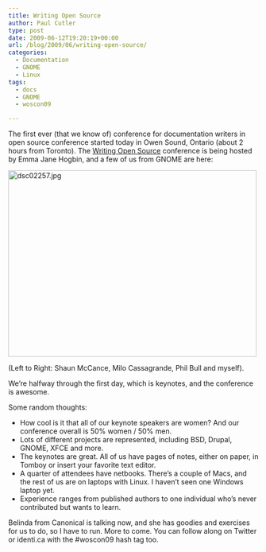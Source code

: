 ```yaml
---
title: Writing Open Source
author: Paul Cutler
type: post
date: 2009-06-12T19:20:19+00:00
url: /blog/2009/06/writing-open-source/
categories:
  - Documentation
  - GNOME
  - Linux
tags:
  - docs
  - GNOME
  - woscon09

---
```

The first ever (that we know of) conference for documentation writers in open source conference started today in Owen Sound, Ontario (about 2 hours from Toronto). The [Writing Open Source][1] conference is being hosted by Emma Jane Hogbin, and a few of us from GNOME are here:

[<img src="https://i1.wp.com/farm3.static.flickr.com/2424/3619668862_8966107a3b.jpg?resize=500%2C375" width="500" height="375" alt="dsc02257.jpg" data-recalc-dims="1" />][2]

(Left to Right: Shaun McCance, Milo Cassagrande, Phil Bull and myself).

We&#8217;re halfway through the first day, which is keynotes, and the conference is awesome.

Some random thoughts:

  * How cool is it that all of our keynote speakers are women? And our conference overall is 50% women / 50% men.
  * Lots of different projects are represented, including BSD, Drupal, GNOME, XFCE and more.
  * The keynotes are great. All of us have pages of notes, either on paper, in Tomboy or insert your favorite text editor.
  * A quarter of attendees have netbooks. There&#8217;s a couple of Macs, and the rest of us are on laptops with Linux. I haven&#8217;t seen one Windows laptop yet.
  * Experience ranges from published authors to one individual who&#8217;s never contributed but wants to learn.

Belinda from Canonical is talking now, and she has goodies and exercises for us to do, so I have to run. More to come. You can follow along on Twitter or identi.ca with the #woscon09 hash tag too.

 [1]: http://www.writingopensource.com
 [2]: http://www.flickr.com/photos/silwenae/3619668862/ "dsc02257.jpg by silwenae, on Flickr"